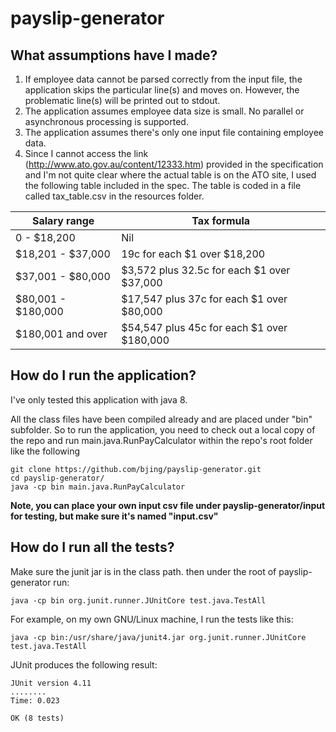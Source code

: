 # payslip-generator

## What assumptions have I made?
1. If employee data cannot be parsed correctly from the input file, the application skips the particular line(s) and moves on. However, the problematic line(s) will be printed out to stdout.
2. The application assumes employee data size is small. No parallel or asynchronous processing is supported.
3. The application assumes there's only one input file containing employee data.
4. Since I cannot access the link (http://www.ato.gov.au/content/12333.htm) provided in the specification and I'm not quite clear where the actual table is on the ATO site, I used the following table included in the spec. The table is coded in a file called tax_table.csv in the resources folder.

Salary range        |   Tax formula 
------------------  |   -----------------------------------------
0 - $18,200         |   Nil
$18,201 - $37,000   |   19c for each $1 over $18,200
$37,001 - $80,000   |   $3,572 plus 32.5c for each $1 over $37,000
$80,001 - $180,000  |   $17,547 plus 37c for each $1 over $80,000
$180,001 and over   |   $54,547 plus 45c for each $1 over $180,000



## How do I run the application?
I've only tested this application with java 8. 

All the class files have been compiled already and are placed under "bin" subfolder. So to run the application, you need to check out a local copy of the repo and run main.java.RunPayCalculator within the repo's root folder like the following

```
git clone https://github.com/bjing/payslip-generator.git
cd payslip-generator/
java -cp bin main.java.RunPayCalculator

```
**Note, you can place your own input csv file under payslip-generator/input for testing, but make sure it's named "input.csv"**


## How do I run all the tests?
Make sure the junit jar is in the class path. then under the root of payslip-generator run: 
```
java -cp bin org.junit.runner.JUnitCore test.java.TestAll
```

For example, on my own GNU/Linux machine, I run the tests like this: 
```
java -cp bin:/usr/share/java/junit4.jar org.junit.runner.JUnitCore test.java.TestAll
```

JUnit produces the following result:
```
JUnit version 4.11
........
Time: 0.023

OK (8 tests)
```

